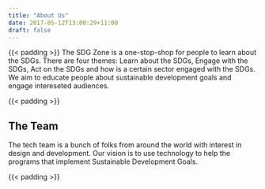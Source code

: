 ```yaml
---
title: "About Us"
date: 2017-05-12T13:00:29+11:00
draft: false
---
```


{{< padding >}}
The SDG Zone is a one-stop-shop for people to learn about the SDGs. There are four themes: Learn about the SDGs, Engage with the SDGs, Act on the SDGs and how is a certain sector engaged with the SDGs. We aim to educate people about sustainable development goals and engage intereseted audiences.

{{< padding >}}

**The Team**
---
The tech team is a bunch of folks from around the world with interest in design and development. Our vision is to use technology to help the programs that implement Sustainable Development Goals. 

{{< padding >}}
